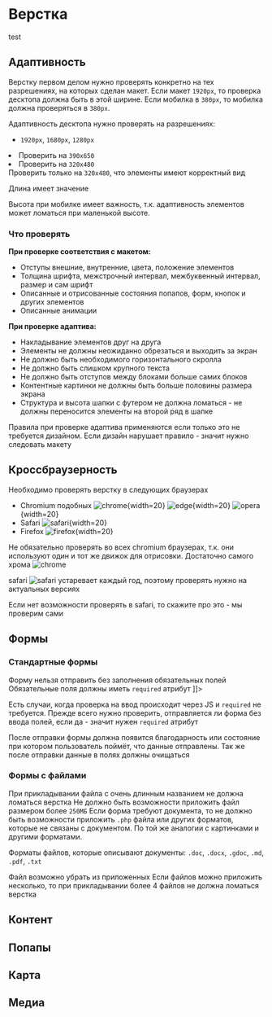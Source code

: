 # Верстка
test
## Адаптивность

<note>
    <p>
        Верстку первом делом нужно проверять конкретно на тех разрешениях, на которых сделан макет. 
        Если макет <code>1920px</code>, то проверка десктопа должна быть в этой ширине. 
        Если мобилка в <code>380px</code>, то мобилка должна проверяться в <code>380px</code>.
    </p>
</note>

Адаптивность десктопа нужно проверять на разрешениях:
- `1920px`, `1680px`, `1280px`

<tabs>
    <tab title="Есть мобильный дизайн"> 
        <list>
            <li>Проверить на <code>390x650</code></li>
            <li>Проверить на <code>320x480</code></li>
        </list>
    </tab>
    <tab title="Нет мобильного дизайна">
        Проверить только на <code>320x480</code>, что элементы имеют корректный вид
    </tab>
</tabs>

<tip>
    <p><control>Длина имеет значение</control></p>
    <p>
        Высота при мобилке имеет важность, т.к. адаптивность элементов может ломаться при маленькой высоте.
    </p>
</tip>

### Что проверять
**При проверке соответствия с макетом:**
- Отступы внешние, внутренние, цвета, положение элементов
- Толщина шрифта, межстрочный интервал, межбуквенный интервал, размер и сам шрифт
- Описанные и отрисованные состояния попапов, форм, кнопок и других элементов
- Описанные анимации

**При проверке адаптива:**
- Накладывание элементов друг на друга
- Элементы не должны неожиданно обрезаться и выходить за экран
- Не должно быть необходимого горизонтального скролла
- Не должно быть слишком крупного текста
- Не должно быть отступов между блоками больше самих блоков
- Контентные картинки не должны быть больше половины размера экрана
- Структура и высота шапки с футером не должна ломаться - не должны переносится элементы на второй ряд в шапке

<note>
    <p>
        Правила при проверке адаптива применяются если только это не требуется дизайном.
        Если дизайн нарушает правило - значит нужно следовать макету
    </p>
</note>

## Кроссбраузерность
Необходимо проверять верстку в следующих браузерах

[chrome]: chrome-icon.svg
[edge]: edge-icon.svg
[opera]: opera-icon.svg
[safari]: safari-icon.svg
[firefox]: firefox-icon.svg

- Chromium подобных ![chrome][chrome]{width=20} ![edge][edge]{width=20} ![opera][opera]{width=20}
- Safari ![safari][safari]{width=20}
- Firefox ![firefox][firefox]{width=20}

<tip>
    <p>
        Не обязательно проверять во всех chromium браузерах, т.к. они используют один и тот же движок для отрисовки. 
        Достаточно самого хрома <img src="chrome-icon.svg" alt="chrome" />
    </p>
</tip>

<note>
    <p>
        safari <img src="safari-icon.svg" alt="safari"/> устаревает каждый год, поэтому проверять нужно на актуальных версиях
    </p>
</note>

<tip>
    <p>Если нет возможности проверять в safari, то скажите про это - мы проверим сами</p>
</tip>

## Формы
### Стандартные формы
<deflist>
    <def title="Отправка с обязательными полями">
        Форму нельзя отправить без заполнения <tooltip term="required-input">обязательных полей</tooltip>
    </def>
    <def title="Обязательные поля">
        <tooltip term="required-input">Обязательные поля</tooltip> должны иметь <code>required</code> атрибут
        <code-block lang="html">
            <![CDATA[
            <input name="name" placeholder="Имя" required>
            ]]>
        </code-block>
        <tip>
            <p>
                Есть случаи, когда проверка на ввод происходит через JS и <code>required</code> не требуется.
                Прежде всего нужно проверить, отправляется ли форма без ввода полей, 
                если да - значит нужен <code>required</code> атрибут
            </p>
        </tip>
    </def>
    <def title="Спасибо">
        После отправки формы должна появится благодарность или состояние при котором
        пользователь поймёт, что данные отправлены. Так же после отправки данные в полях должны очищаться
    </def>
</deflist>

### Формы с файлами
<deflist>
    <def title="Длинное название">
        При прикладывании файла с очень длинным названием 
        не должна <tooltip term="layout-break">ломаться верстка</tooltip>
    </def>
    <def title="Большой размер">
        Не должно быть возможности приложить файл размером более <code>250МБ</code>
    </def>
    <def title="Неправильный формат">
        Если форма требуют документа, то не должно быть возможности приложить <code>.php</code> файла 
        или других форматов, которые не связаны с документом. По той же аналогии с картинками и другими форматами.
        <note>
            <p>
                Форматы файлов, которые описывают документы: <code>.doc</code>, <code>.docx</code>, 
                <code>.gdoc</code>, <code>.md</code>, <code>.pdf</code>, <code>.txt</code>
            </p>
        </note>
    </def>
    <def title="Можно убрать">
        Файл возможно убрать из приложенных
    </def>
    <def title="Множество файлов">
        Если файлов можно приложить несколько, то при прикладывании более 4 файлов
        не должна <tooltip term="layout-break">ломаться верстка</tooltip>
    </def>
</deflist>

## Контент


## Попапы

## Карта

## Медиа

